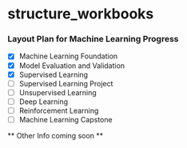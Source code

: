 # structure_workbooks
### Layout Plan for Machine Learning Progress
- [x] Machine Learning Foundation
- [x] Model Evaluation and Validation
- [x] Supervised Learning
- [ ] Supervised Learning Project
- [ ] Unsupervised Learning
- [ ] Deep Learning
- [ ] Reinforcement Learning
- [ ] Machine Learning Capstone

** Other Info coming soon **
